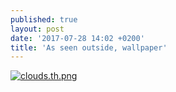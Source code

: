 ```yaml
---
published: true
layout: post
date: '2017-07-28 14:02 +0200'
title: 'As seen outside, wallpaper'
---
```

[![clouds.th.png](https://cdn.scrot.moe/images/2017/07/28/clouds.th.png)](https://cdn.scrot.moe/images/2017/07/28/clouds.png)
